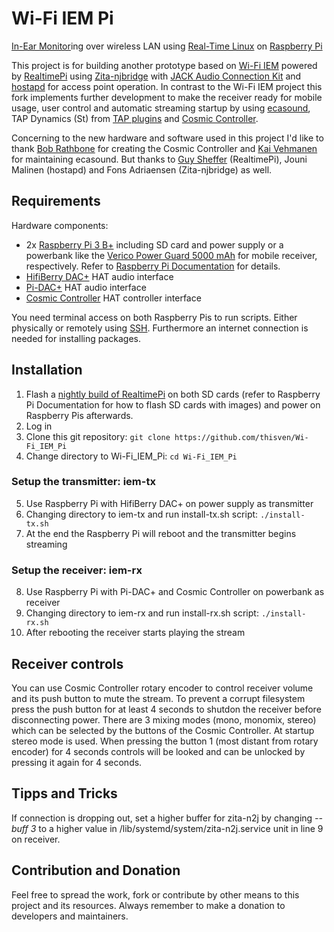 # Wi-Fi IEM Pi
[In-Ear Monitor](https://en.wikipedia.org/wiki/In-ear_monitor)ing over wireless LAN using [Real-Time Linux](https://wiki.linuxfoundation.org/realtime/start) on [Raspberry Pi](http://www.raspberrypi.org/)

This project is for building another prototype based on [Wi-Fi IEM](https://github.com/thisven/Wi-Fi_IEM) powered by [RealtimePi](https://github.com/guysoft/RealtimePi) using [Zita-njbridge](https://kokkinizita.linuxaudio.org/linuxaudio/index.html) with [JACK Audio Connection Kit](https://github.com/jackaudio/) and [hostapd](https://w1.fi/hostapd/) for access point operation. In contrast to the Wi-Fi IEM project this fork implements further development to make the receiver ready for mobile usage, user control and automatic streaming startup by using [ecasound](https://nosignal.fi/ecasound/), TAP Dynamics (St) from [TAP plugins](https://github.com/tomszilagyi/tap-plugins) and [Cosmic Controller](https://github.com/bobrathbone/CosmicController).

Concerning to the new hardware and software used in this project I'd like to thank [Bob Rathbone](https://github.com/bobrathbone) for creating the Cosmic Controller and [Kai Vehmanen](https://github.com/kaivehmanen) for maintaining ecasound. But thanks to [Guy Sheffer](https://github.com/guysoft) (RealtimePi), Jouni Malinen (hostapd) and Fons Adriaensen (Zita-njbridge) as well.

## Requirements
Hardware components:
- 2x [Raspberry Pi 3 B+](https://www.raspberrypi.org/products/raspberry-pi-3-model-b-plus/) including SD card and power supply or a powerbank like the [Verico Power Guard 5000 mAh](https://www.vericoglobal.com/en/power-guard-5000mah/) for mobile receiver, respectively. Refer to [Raspberry Pi Documentation](https://www.raspberrypi.org/documentation/setup/) for details.
- [HifiBerry DAC+](https://www.hifiberry.com/shop/boards/hifiberry-dac-adc) HAT audio interface
- [Pi-DAC+](https://www.raspberrypi.org/products/iqaudio-dac-plus/) HAT audio interface
- [Cosmic Controller](https://github.com/bobrathbone/CosmicController) HAT controller interface

You need terminal access on both Raspberry Pis to run scripts. Either physically or remotely using [SSH](https://www.raspberrypi.org/documentation/remote-access/ssh/README.md). Furthermore an internet connection is needed for installing packages.

## Installation
1. Flash a [nightly build of RealtimePi](http://unofficialpi.org/Distros/RealtimePi/nightly/) on both SD cards (refer to Raspberry Pi Documentation for how to flash SD cards with images) and power on Raspberry Pis afterwards.
2. Log in
3. Clone this git repository: `git clone https://github.com/thisven/Wi-Fi_IEM_Pi`
4. Change directory to Wi-Fi_IEM_Pi: `cd Wi-Fi_IEM_Pi`

### Setup the transmitter: iem-tx
5. Use Raspberry Pi with HifiBerry DAC+ on power supply as transmitter
6. Changing directory to iem-tx and run install-tx.sh script: `./install-tx.sh`
7. At the end the Raspberry Pi will reboot and the transmitter begins streaming

### Setup the receiver: iem-rx
8. Use Raspberry Pi with Pi-DAC+ and Cosmic Controller on powerbank as receiver
9. Changing directory to iem-rx and run install-rx.sh script: `./install-rx.sh`
10. After rebooting the receiver starts playing the stream

## Receiver controls
You can use Cosmic Controller rotary encoder to control receiver volume and its push button to mute the stream. To prevent a corrupt filesystem press the push button for at least 4 seconds to shutdon the receiver before disconnecting power. There are 3 mixing modes (mono, monomix, stereo) which can be selected by the buttons of the Cosmic Controller. At startup stereo mode is used. When pressing the button 1 (most distant from rotary encoder) for 4 seconds controls will be looked and can be unlocked by pressing it again for 4 seconds.

## Tipps and Tricks
If connection is dropping out, set a higher buffer for zita-n2j by changing _--buff 3_ to a higher value in /lib/systemd/system/zita-n2j.service unit in line 9 on receiver.

## Contribution and Donation
Feel free to spread the work, fork or contribute by other means to this project and its resources. Always remember to make a donation to developers and maintainers.

